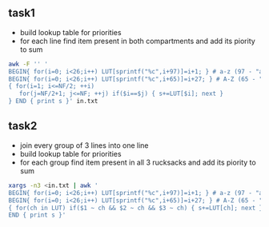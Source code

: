 ## task1
- build lookup table for priorities
- for each line find item present in both compartments and add its piority to sum

```sh
awk -F '' '
BEGIN{ for(i=0; i<26;i++) LUT[sprintf("%c",i+97)]=i+1; } # a-z (97 - "a" ascii code)
BEGIN{ for(i=0; i<26;i++) LUT[sprintf("%c",i+65)]=i+27; } # A-Z (65 - "A" ascii code)
{ for(i=1; i<=NF/2; ++i)
   for(j=NF/2+1; j<=NF; ++j) if($i==$j) { s+=LUT[$i]; next }
} END { print s }' in.txt
```

## task2
- join every group of 3 lines into one line
- build lookup table for priorities
- for each group find item present in all 3 rucksacks and add its piority to sum
```sh
xargs -n3 <in.txt | awk '
BEGIN{ for(i=0; i<26;i++) LUT[sprintf("%c",i+97)]=i+1; } # a-z (97 - "a" ascii code)
BEGIN{ for(i=0; i<26;i++) LUT[sprintf("%c",i+65)]=i+27; } # A-Z (65 - "A" ascii code)
{ for(ch in LUT) if($1 ~ ch && $2 ~ ch && $3 ~ ch) { s+=LUT[ch]; next } }
END { print s }'
```
